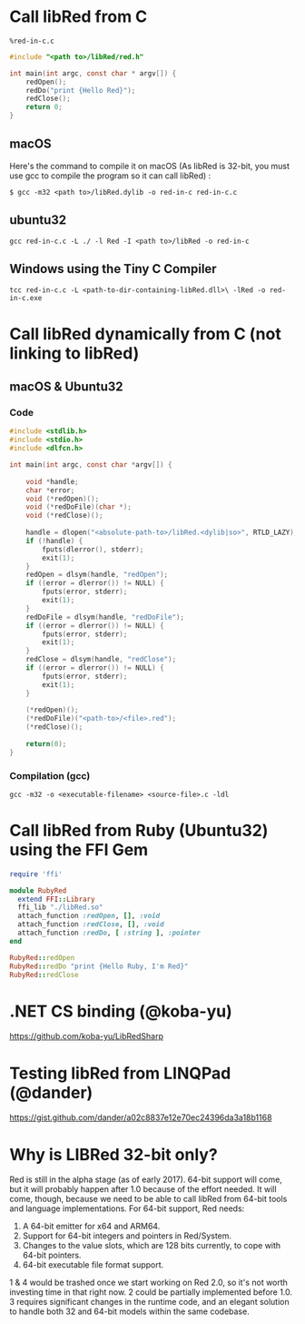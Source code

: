 # Call libRed from C 

`%red-in-c.c`
```c
#include "<path to>/libRed/red.h"

int main(int argc, const char * argv[]) {
    redOpen();
    redDo("print {Hello Red}");
    redClose();
    return 0;
}
```

## macOS
Here's the command to compile it on macOS (As libRed is 32-bit, you must use gcc to compile the program so it can call libRed) :

```
$ gcc -m32 <path to>/libRed.dylib -o red-in-c red-in-c.c
```

## ubuntu32

```
gcc red-in-c.c -L ./ -l Red -I <path to>/libRed -o red-in-c
```

## Windows using the Tiny C Compiler

```
tcc red-in-c.c -L <path-to-dir-containing-libRed.dll>\ -lRed -o red-in-c.exe
```

# Call libRed dynamically from C (not linking to libRed)

## macOS & Ubuntu32

### Code
```c
#include <stdlib.h>
#include <stdio.h>
#include <dlfcn.h>

int main(int argc, const char *argv[]) {
    
    void *handle;
    char *error;
    void (*redOpen)();
    void (*redDoFile)(char *);
    void (*redClose)();
    
    handle = dlopen("<absolute-path-to>/libRed.<dylib|so>", RTLD_LAZY);
    if (!handle) {
        fputs(dlerror(), stderr);
        exit(1);
    }
    redOpen = dlsym(handle, "redOpen");
    if ((error = dlerror()) != NULL) {
        fputs(error, stderr);
        exit(1);
    } 
    redDoFile = dlsym(handle, "redDoFile");
    if ((error = dlerror()) != NULL) {
        fputs(error, stderr);
        exit(1);
    } 
    redClose = dlsym(handle, "redClose");
    if ((error = dlerror()) != NULL) {
        fputs(error, stderr);
        exit(1);
    } 
    
    (*redOpen)();
    (*redDoFile)("<path-to>/<file>.red");
    (*redClose)();
    
    return(0);
}
```
### Compilation (gcc)
```text
gcc -m32 -o <executable-filename> <source-file>.c -ldl

```
# Call libRed from Ruby (Ubuntu32) using the FFI Gem

```ruby
require 'ffi'

module RubyRed
  extend FFI::Library
  ffi_lib "./libRed.so"
  attach_function :redOpen, [], :void
  attach_function :redClose, [], :void
  attach_function :redDo, [ :string ], :pointer
end

RubyRed::redOpen
RubyRed::redDo "print {Hello Ruby, I'm Red}"
RubyRed::redClose
```

# .NET CS binding (@koba-yu)

https://github.com/koba-yu/LibRedSharp

# Testing libRed from LINQPad (@dander)

https://gist.github.com/dander/a02c8837e12e70ec24396da3a18b1168

# Why is LIBRed 32-bit only?

Red is still in the alpha stage (as of early 2017). 64-bit support will come, but it will probably happen after 1.0 because of the effort needed. It will come, though, because we need to be able to call libRed from 64-bit tools and language implementations. For 64-bit support, Red needs:

1. A 64-bit emitter for x64 and ARM64.
2. Support for 64-bit integers and pointers in Red/System.
3. Changes to the value slots, which are 128 bits currently, to cope with 64-bit pointers.
4. 64-bit executable file format support.

1 & 4 would be trashed once we start working on Red 2.0, so it's not worth investing time in that right now. 2 could be partially implemented before 1.0. 3 requires significant changes in the runtime code, and an elegant solution to handle both 32 and 64-bit models within the same codebase.